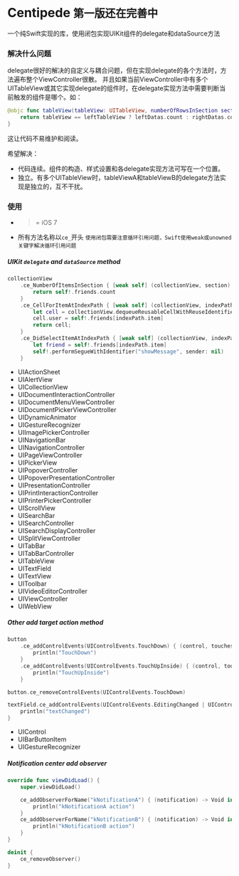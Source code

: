 # Centipede `第一版还在完善中`
一个纯Swift实现的库，使用闭包实现UIKit组件的delegate和dataSource方法

### 解决什么问题
delegate很好的解决的自定义与耦合问题，但在实现delegate的各个方法时，方法遍布整个ViewController很散。
并且如果当前ViewController中有多个UITableView或其它实现delegate的组件时，在delegate实现方法中需要判断当前触发的组件是哪个。如：
```swift
@objc func tableView(tableView: UITableView, numberOfRowsInSection section: Int) -> Int {
    return tableView == leftTableView ? leftDatas.count : rightDatas.count
}
```
这让代码不易维护和阅读。

希望解决：
- 代码连续。组件的构造、样式设置和各delegate实现方法可写在一个位置。
- 独立。有多个UITableView时，tableViewA和tableViewB的delegate方法实现是独立的，互不干扰。

### 使用
- >= iOS 7
- 所有方法名称以`ce_`开头
`使用闭包需要注意循环引用问题，Swift使用weak或unowned关键字解决循环引用问题`

##### UIKit `delegate` and `dataSource` method
```swift
collectionView
    .ce_NumberOfItemsInSection { [weak self] (collectionView, section) -> Int in
        return self!.friends.count
    }
    .ce_CellForItemAtIndexPath { [weak self] (collectionView, indexPath) -> UICollectionViewCell in
        let cell = collectionView.dequeueReusableCellWithReuseIdentifier("MYCELL", forIndexPath: indexPath) as! UserCollectionViewCell
        cell.user = self!.friends[indexPath.item]
        return cell;
    }
    .ce_DidSelectItemAtIndexPath { [weak self] (collectionView, indexPath) -> Void in
        let friend = self!.friends[indexPath.item]
        self!.performSegueWithIdentifier("showMessage", sender: nil)
    }
```
- UIActionSheet
- UIAlertView
- UICollectionView
- UIDocumentInteractionController
- UIDocumentMenuViewController
- UIDocumentPickerViewController
- UIDynamicAnimator
- UIGestureRecognizer
- UIImagePickerController
- UINavigationBar
- UINavigationController
- UIPageViewController
- UIPickerView
- UIPopoverController
- UIPopoverPresentationController
- UIPresentationController
- UIPrintInteractionController
- UIPrinterPickerController
- UIScrollView
- UISearchBar
- UISearchController
- UISearchDisplayController
- UISplitViewController
- UITabBar
- UITabBarController
- UITableView
- UITextField
- UITextView
- UIToolbar
- UIVideoEditorController
- UIViewController
- UIWebView

##### Other add target action method
```swift
button
    .ce_addControlEvents(UIControlEvents.TouchDown) { (control, touches) -> Void in
        println("TouchDown")
    }
    .ce_addControlEvents(UIControlEvents.TouchUpInside) { (control, touches) -> Void in
        println("TouchUpInside")
    }

button.ce_removeControlEvents(UIControlEvents.TouchDown)

textField.ce_addControlEvents(UIControlEvents.EditingChanged | UIControlEvents.EditingDidBegin) { (control, touches) -> Void in
    println("textChanged")
}
```
 - UIControl
 - UIBarButtonItem
 - UIGestureRecognizer

##### Notification center add observer
```swift
override func viewDidLoad() {
    super.viewDidLoad()

    ce_addObserverForName("kNotificationA") { (notification) -> Void in
        println("kNotificationA action")
    }
    ce_addObserverForName("kNotificationB") { (notification) -> Void in
        println("kNotificationB action")
    }
}

deinit {
    ce_removeObserver()
}
```

